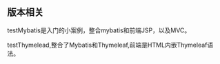 

## 版本相关
testMybatis是入门的小案例，整合mybatis和前端JSP，以及MVC。

testThymelead,整合了Mybatis和Thymeleaf,前端是HTML内嵌Thymeleaf语法。


